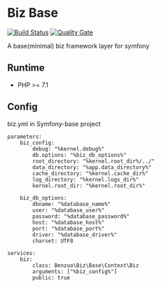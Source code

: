 Biz Base
=========

[![Build Status](https://travis-ci.org/benzuo-stock/biz-base.svg?branch=master)](https://travis-ci.org/benzuo-stock/biz-base)
[![Quality Gate](https://sonarcloud.io/api/project_badges/measure?project=biz-base&metric=alert_status)](https://sonarcloud.io/dashboard?id=biz-base)

A base(minimal) biz framework layer for symfony

## Runtime

 * PHP >= 7.1

## Config

biz.yml in Symfony-base project
```
parameters:
    biz_config:
        debug: "%kernel.debug%"
        db.options: "%biz_db_options%"
        root_directory: "%kernel.root_dir%/../"
        data_directory: "%app.data_directory%"
        cache_directory: "%kernel.cache_dir%"
        log_directory: "%kernel.logs_dir%"
        kernel.root_dir: "%kernel.root_dir%"

    biz_db_options:
        dbname: "%database_name%"
        user: "%database_user%"
        password: "%database_password%"
        host: "%database_host%"
        port: "%database_port%"
        driver: "%database_driver%"
        charset: UTF8

services:
    biz:
        class: Benzuo\Biz\Base\Context\Biz
        arguments: ["%biz_config%"]
        public: true
```